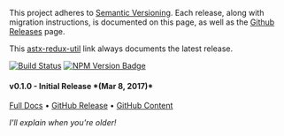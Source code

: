 This project adheres to [Semantic Versioning](http://semver.org/).
Each release, along with migration instructions, is documented on this
page, as well as the [Github
Releases](https://github.com/KevinAst/astx-redux-util/releases) page.

This [astx-redux-util](https://astx-redux-util.js.org) link always
documents the latest release.

<!--- Badges for CI Builds ---> 
<!--- TODO: ?? point to master branch ---> 
[![Build Status](https://travis-ci.org/KevinAst/astx-redux-util.svg?branch=feature-initial)](https://travis-ci.org/KevinAst/astx-redux-util)
[![NPM Version Badge](https://img.shields.io/npm/v/astx-redux-util.svg)](https://www.npmjs.com/package/astx-redux-util)


<!-- TODO: activate the summary only when there is MULTIPLE versions
## Summary:

Release | Description
------- | -----------
&bull; [v0.1.0](#v0.1.0) | Initial Release *(Mar 8, 2017)*


## Details ...
-->

<!-- ************************************************************* -->
<h4 class="name" id="v0.1.0">v0.1.0 - Initial Release *(Mar 8, 2017)*</h4>

[Full Docs](https://astx-redux-util.js.org/0.1.0)
&bull;
[GitHub Release](https://github.com/KevinAst/astx-redux-util/releases/tag/v0.1.0)
&bull;
[GitHub Content](https://github.com/KevinAst/astx-redux-util/tree/v0.1.0)

*I'll explain when you're older!*
